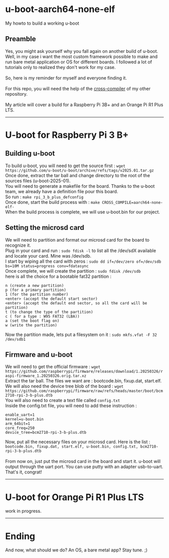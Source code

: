# u-boot-aarch64-none-elf
My howto to build a working u-boot
## Preamble
Yes, you might ask yourself why you fall again on another build of u-boot. Well, in my case i want the most custom framework possible to make and run bare metal application or OS for different boards. I followed a lot of tutorials only to realized they don't work for my case.<br><br>So, here is my reminder for myself and everyone finding it.<br><br>For this repo, you will need the help of the [cross-compiler](https://github.com/Tiloup9291/aarch64-none-elf-cross-compiler) of my other repository.<br><br>My article will cover a build for a Raspberry Pi 3B+ and an Orange Pi R1 Plus LTS.

---
# U-boot for Raspberry Pi 3 B+
## Building u-boot
To build u-boot, you will need to get the source first : `wget https://github.com/u-boot/u-boot/archive/refs/tags/v2025.01.tar.gz`<br>
Once done, extract the tar ball and change directory to the root of the sources files (u-boot-2025-01).<br>
You will need to generate a makefile for the board. Thanks to the u-boot team, we already have a definition file pour this board.<br>
So run : `make rpi_3_b_plus_defconfig`<br>
Once done, start the build process with : `make CROSS_COMPILE=aarch64-none-elf-`<br>
When the build process is complete, we will use u-boot.bin for our project.<br>
## Setting the microsd card
We will need to partition and format our microsd card for the board to recognize it.<br>
Plug in your card and run : `sudo fdisk -l` to list all the /dev/sdX available and locate your card. Mine was /dev/sdb.<br>
I start by wiping all the card with zeros : `sudo dd if=/dev/zero of=/dev/sdb bs=10M status=progress conv=fdatasync`<br>
Once complete, we will create the partition : `sudo fdisk /dev/sdb`<br>
here is all the choice for a bootable fat32 partition :<br>
```
n (create a new partition)
p (for a primary partition)
1 (for the partition number)
<enter> (accept the default start sector)
<enter> (accept the default end sector, so all the card will be partition)
t (to change the type of the partition)
c ( for a type : W95 FAT32 (LBA))
a (set the boot flag on)
w (write the partition)
```
Now the partition made, lets put a filesystem on it : `sudo mkfs.vfat -F 32 /dev/sdb1`<br>
## Firmware and u-boot
We will need to get the official firmware : `wget https://github.com/raspberrypi/firmware/releases/download/1.20250326/raspi-firmware_1.20250326.orig.tar.xz`<br>
Extract the tar ball. The files we want are : bootcode.bin, fixup.dat, start.elf.<br>
We will also need the device tree blob of the board : `wget https://github.com/raspberrypi/firmware/raw/refs/heads/master/boot/bcm2710-rpi-3-b-plus.dtb`<br>
You will also need to create a text file called `config.txt`<br>
Inside the config.txt file, you will need to add these instruction :
```
enable_uart=1
kernel=u-boot.bin
arm_64bit=1
core_freq=250
device_tree=bcm2710-rpi-3-b-plus.dtb
```
Now, put all the necessary files on your microsd card. Here is the list : `bootcode.bin, fixup.dat, start.elf, u-boot.bin, config.txt, bcm2710-rpi-3-b-plus.dtb`<br><br>
From now on, just put the microsd card in the board and start it. u-boot will output through the uart port. You can use putty with an adapter usb-to-uart. That's it, congrat!<br>

---
# U-boot for Orange Pi R1 Plus LTS
work in progress.

---
# Ending
And now, what should we do? An OS, a bare metal app? Stay tune. ;)
